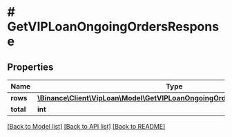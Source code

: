 # # GetVIPLoanOngoingOrdersResponse

## Properties

Name | Type | Description | Notes
------------ | ------------- | ------------- | -------------
**rows** | [**\Binance\Client\VipLoan\Model\GetVIPLoanOngoingOrdersResponseRowsInner[]**](GetVIPLoanOngoingOrdersResponseRowsInner.md) |  | [optional]
**total** | **int** |  | [optional]

[[Back to Model list]](../../README.md#models) [[Back to API list]](../../README.md#endpoints) [[Back to README]](../../README.md)
